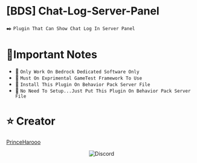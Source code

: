 # [BDS] Chat-Log-Server-Panel
✒️ `Plugin That Can Show Chat Log In Server Panel`
# 🧾Important Notes
- 🔗 `Only Work On Bedrock Dedicated Software Only`
- 🔗 `Must On Exprimental GameTest Framework To Use`
- 🔗 `Install This Plugin On Behavior Pack Server File`
- 🔗 `No Need To Setup...Just Put This Plugin On Behavior Pack Server File`
# ⭐ Creator
[PrinceHarooo](https://github.com/PrinceHarooo)

<p align="center"> <img src="https://discord.c99.nl/widget/theme-2/695494618212728872.png" alt="Discord" /> </p>
